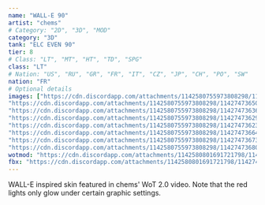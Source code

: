 ```yaml
---
name: "WALL-E 90"
artist: "chems"
# Category: "2D", "3D", "MOD"
category: "3D"
tank: "ELC EVEN 90"
tier: 8
# Class: "LT", "MT", "HT", "TD", "SPG"
class: "LT"
# Nation: "US", "RU", "GR", "FR", "IT", "CZ", "JP", "CH", "PO", "SW"
nation: "FR"
# Optional details
images: ["https://cdn.discordapp.com/attachments/1142580755973808298/1142747762656546856/shot_1167.jpg",
"https://cdn.discordapp.com/attachments/1142580755973808298/1142747365078474812/shot_1168.jpg",
"https://cdn.discordapp.com/attachments/1142580755973808298/1142747363656618025/shot_1169.jpg",
"https://cdn.discordapp.com/attachments/1142580755973808298/1142747362926792714/shot_1170.jpg",
"https://cdn.discordapp.com/attachments/1142580755973808298/1142747362318622740/shot_1171.jpg",
"https://cdn.discordapp.com/attachments/1142580755973808298/1142747366470983701/shot_1166.jpg",
"https://cdn.discordapp.com/attachments/1142580755973808298/1142747367318228992/shot_1165.jpg",
"https://cdn.discordapp.com/attachments/1142580755973808298/1142747368094191626/shot_1164.jpg"]
wotmod: "https://cdn.discordapp.com/attachments/1142580801691721798/1142745379847274568/WALL-E-90.wotmod"
fbx: "https://cdn.discordapp.com/attachments/1142580801691721798/1142746109199003699/ELC_EVEN_90_13.fbx"
---
```

WALL-E inspired skin featured in chems' WoT 2.0 video. Note that the red lights only glow under certain graphic settings.
